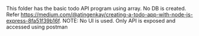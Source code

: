 This folder has the basic todo API program using array. No DB is created. Refer https://medium.com/@atingenkay/creating-a-todo-app-with-node-js-express-8fa51f39b16f.
NOTE: No UI is used. Only API is exposed and accessed using postman

